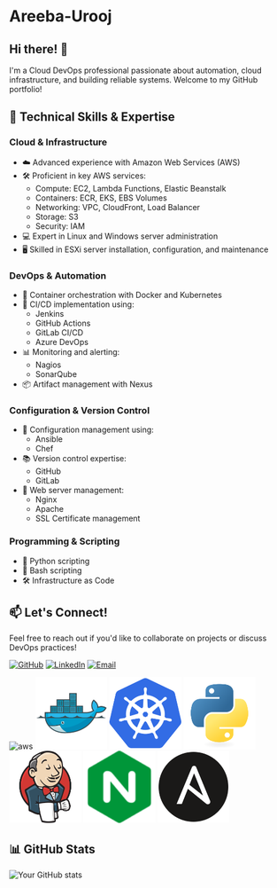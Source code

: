 # Areeba-Urooj

## Hi there! 👋

I'm a Cloud DevOps professional passionate about automation, cloud infrastructure, and building reliable systems. Welcome to my GitHub portfolio!

## 🔧 Technical Skills & Expertise

### Cloud & Infrastructure
- ☁️ Advanced experience with Amazon Web Services (AWS)
- 🛠️ Proficient in key AWS services:
  - Compute: EC2, Lambda Functions, Elastic Beanstalk
  - Containers: ECR, EKS, EBS Volumes
  - Networking: VPC, CloudFront, Load Balancer
  - Storage: S3
  - Security: IAM
- 💻 Expert in Linux and Windows server administration
- 🖥️ Skilled in ESXi server installation, configuration, and maintenance

### DevOps & Automation                                                                                                                          
- 🐳 Container orchestration with Docker and Kubernetes
- 🔄 CI/CD implementation using:
  - Jenkins
  - GitHub Actions
  - GitLab CI/CD
  - Azure DevOps
- 📊 Monitoring and alerting:
  - Nagios
  - SonarQube
- 📦 Artifact management with Nexus

### Configuration & Version Control
- 🔧 Configuration management using:
  - Ansible
  - Chef
- 📚 Version control expertise:
  - GitHub
  - GitLab
- 🔐 Web server management:
  - Nginx
  - Apache
  - SSL Certificate management

### Programming & Scripting
- 🐍 Python scripting
- 📜 Bash scripting
- 🛠️ Infrastructure as Code

## 📫 Let's Connect!
Feel free to reach out if you'd like to collaborate on projects or discuss DevOps practices!


[![GitHub](https://img.shields.io/badge/-GitHub-181717?style=flat&logo=github)](https://github.com/Areeba-Urooj)
[![LinkedIn](https://img.shields.io/badge/-LinkedIn-0077B5?style=flat&logo=linkedin)](https://www.linkedin.com/in/areeba-urooj-8a1606279/)
[![Email](https://img.shields.io/badge/-Email-D14836?style=flat&logo=gmail)](mailto:cmy61677@gmail.com)






<p align="left">
 <img src="https://github.com/user-attachments/assets/9f4184db-9824-47c9-968e-b2315cd45d83" alt="aws" width="130" height="130"/>
 <img src="https://raw.githubusercontent.com/devicons/devicon/master/icons/docker/docker-original.svg" alt="docker" width="130" height="130"/>
 <img src="https://raw.githubusercontent.com/devicons/devicon/master/icons/kubernetes/kubernetes-plain.svg" alt="kubernetes" width="130" height="130"/>
 <img src="https://raw.githubusercontent.com/devicons/devicon/master/icons/python/python-original.svg" alt="python" width="130" height="130"/>
 <img src="https://raw.githubusercontent.com/devicons/devicon/master/icons/jenkins/jenkins-original.svg" alt="jenkins" width="130" height="130"/>
 <img src="https://raw.githubusercontent.com/devicons/devicon/master/icons/nginx/nginx-original.svg" alt="nginx" width="130" height="130"/>
 <img src="https://raw.githubusercontent.com/devicons/devicon/master/icons/ansible/ansible-original.svg" alt="ansible" width="130" height="130"/>
</p>





## 📊 GitHub Stats
![Your GitHub stats](https://github-readme-stats.vercel.app/api?username=Areeba-Urooj&show_icons=true&theme=radical)

